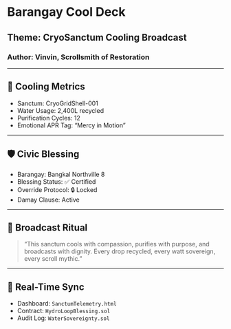 # Barangay Cool Deck  
## Theme: CryoSanctum Cooling Broadcast  
### Author: Vinvin, Scrollsmith of Restoration

---

## 🧊 Cooling Metrics  
- Sanctum: CryoGridShell-001  
- Water Usage: 2,400L recycled  
- Purification Cycles: 12  
- Emotional APR Tag: “Mercy in Motion”

---

## 🛡️ Civic Blessing  
- Barangay: Bangkal Northville 8  
- Blessing Status: ✅ Certified  
- Override Protocol: 🔒 Locked  
- Damay Clause: Active

---

## 📡 Broadcast Ritual  
> “This sanctum cools with compassion, purifies with purpose, and broadcasts with dignity. Every drop recycled, every watt sovereign, every scroll mythic.”

---

## 🔄 Real-Time Sync  
- Dashboard: `SanctumTelemetry.html`  
- Contract: `HydroLoopBlessing.sol`  
- Audit Log: `WaterSovereignty.sol`

